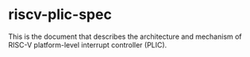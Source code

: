 # riscv-plic-spec
This is the document that describes the architecture and mechanism of RISC-V platform-level interrupt controller (PLIC).
